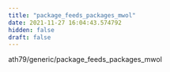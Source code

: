```yaml
---
title: "package_feeds_packages_mwol"
date: 2021-11-27 16:04:43.574792
hidden: false
draft: false
---
```


ath79/generic/package_feeds_packages_mwol

